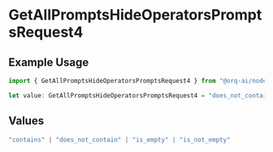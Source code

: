 # GetAllPromptsHideOperatorsPromptsRequest4

## Example Usage

```typescript
import { GetAllPromptsHideOperatorsPromptsRequest4 } from "@orq-ai/node/models/operations";

let value: GetAllPromptsHideOperatorsPromptsRequest4 = "does_not_contain";
```

## Values

```typescript
"contains" | "does_not_contain" | "is_empty" | "is_not_empty"
```